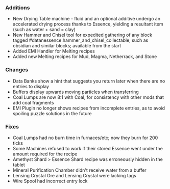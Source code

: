 ### Additions
- New Drying Table machine - fluid and an optional additive undergo an accelerated drying process thanks to Essence, yielding a resultant item (such as water + sand = clay)
- New Hammer and Chisel tool for expedited gathering of any block tagged #datanessence:hammer_and_chisel_collectable, such as obsidian and similar blocks; available from the start
- Added EMI Handler for Melting recipes
- Added new Melting recipes for Mud, Magma, Netherrack, and Stone

### Changes
- Data Banks show a hint that suggests you return later when there are no entries to display
- Buffers display upwards moving particles when transferring
- Coal Lumps are now 8:1 with Coal, for consistency with other mods that add coal fragments
- EMI Plugin no longer shows recipes from incomplete entries, as to avoid spoiling puzzle solutions in the future

### Fixes
- Coal Lumps had no burn time in furnaces/etc; now they burn for 200 ticks
- Some Machines refused to work if their stored Essence went under the amount required for the recipe
- Amethyst Shard > Essence Shard recipe was erroneously hidden in the tablet
- Mineral Purification Chamber didn't receive water from a buffer
- Lensing Crystal Ore and Lensing Crystal were lacking tags
- Wire Spool had incorrect entry lock